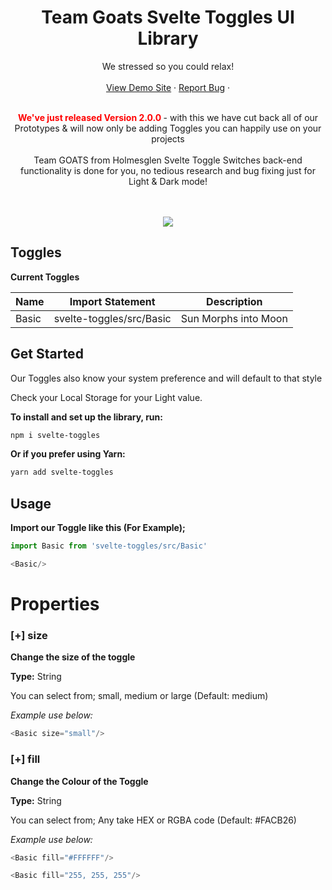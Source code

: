 
  <div align="center">
<h1>Team Goats Svelte Toggles UI Library</h1>
    We stressed so you could relax!
    <br />
    <br />
    <a href="https://sveltetoggles.onrender.com" disabled>View Demo Site</a>
    ·
    <a href="mailto:damonwindsor@gmail.com?subject=IMPORTANT Svelte-Toggles Bug Report">Report Bug</a>
    ·

  <br/>
  <br/>

   <span style="color:red"><strong> We've just released Version 2.0.0 </strong></span>- with this we have cut back all of our Prototypes & will now only be adding Toggles you can happily use on your projects
  <br />
  <br />
  Team GOATS from Holmesglen Svelte Toggle Switches back-end functionality is done for you, no tedious research and bug fixing just for Light & Dark mode! 

  <br />
  <br />
  <img src="https://media.giphy.com/media/v1.Y2lkPTc5MGI3NjExMjY4OWVtYzVyb2hoMXpnNWplYmNsZDY5OXZ0MzdkZWhvNnM5YXZoOSZlcD12MV9pbnRlcm5hbF9naWZfYnlfaWQmY3Q9Zw/wKiIDH30XAjllujaPr/source.gif">
  </div>


## Toggles

**Current Toggles**

| Name                         | Import Statement         | Description |
-------------------------|--------------------------|---------------|
|Basic      | svelte-toggles/src/Basic          | Sun Morphs into Moon  |


## Get Started

Our Toggles also know your system preference and will default to that style

Check your Local Storage for your Light value.

**To install and set up the library, run:**

```sh
npm i svelte-toggles
```

**Or if you prefer using Yarn:**

```sh
yarn add svelte-toggles
```

## Usage
**Import our Toggle like this (For Example);**
```js
import Basic from 'svelte-toggles/src/Basic'

<Basic/>
```
# Properties

### [+] size

__Change the size of the toggle__

__Type:__ String

You can select from; small, medium or large (Default: medium)

_Example use below:_
```js
<Basic size="small"/>
```
### [+] fill

__Change the Colour of the Toggle__

__Type:__ String

You can select from; Any take HEX or RGBA code (Default: #FACB26)

_Example use below:_
```js
<Basic fill="#FFFFFF"/>
```
```js
<Basic fill="255, 255, 255"/>
```
